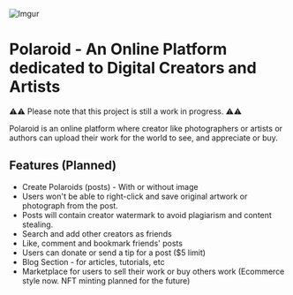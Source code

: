 ![Imgur](https://i.imgur.com/hUMKrNr.png)

# Polaroid - An Online Platform dedicated to Digital Creators and Artists

⚠️⚠️ Please note that this project is still a work in progress. ⚠️⚠️

Polaroid is an online platform where creator like photographers or artists or authors can upload their work for the world to see, and appreciate or buy.

## Features (Planned)

- Create Polaroids (posts) - With or without image
- Users won't be able to right-click and save original artwork or photograph from the post.
- Posts will contain creator watermark to avoid plagiarism and content stealing.
- Search and add other creators as friends
- Like, comment and bookmark friends' posts
- Users can donate or send a tip for a post ($5 limit)
- Blog Section - for articles, tutorials, etc
- Marketplace for users to sell their work or buy others work (Ecommerce style now. NFT minting planned for the future)
